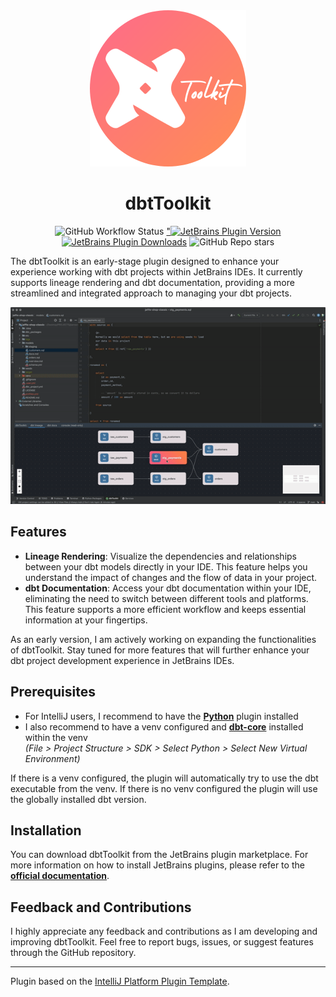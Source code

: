 <div align="center">
    <img alt="logo" data-is-relative="true" src="./assets/img/logo.png" width="250" height="250"/>
    <h1>dbtToolkit</h1>
    <img alt="GitHub Workflow Status" src="https://github.com/ramonvermeulen/dbt-idea/workflows/Build/badge.svg">
    <a href="https://plugins.jetbrains.com/plugin/PLUGIN_ID">"<img alt="JetBrains Plugin Version" src="https://img.shields.io/jetbrains/plugin/v/PLUGIN_ID"></a>
    <a href="https://plugins.jetbrains.com/plugin/PLUGIN_ID"><img alt="JetBrains Plugin Downloads" src="https://img.shields.io/jetbrains/plugin/d/PLUGIN_ID"></a>
    <img alt="GitHub Repo stars" src="https://img.shields.io/github/stars/ramonvermeulen/dbt-toolkit">
</div>

<!-- Plugin description -->
The dbtToolkit is an early-stage plugin designed to enhance your experience working with dbt 
projects within JetBrains IDEs. It currently supports lineage rendering and dbt documentation, 
providing a more streamlined and integrated approach to managing your dbt projects.
<!-- Plugin description end -->

<div align="center">
    <img alt="sample" src="./assets/img/sample.gif"/>
</div>

## Features
* **Lineage Rendering**: Visualize the dependencies and relationships between your dbt models directly in your IDE. 
This feature helps you understand the impact of changes and the flow of data in your project.  
* **dbt Documentation**: Access your dbt documentation within your IDE, eliminating the need to switch between different 
tools and platforms. This feature supports a more efficient workflow and keeps essential information at your fingertips.

As an early version, I am actively working on expanding the functionalities of dbtToolkit. Stay tuned for more features 
that will further enhance your dbt project development experience in JetBrains IDEs.

## Prerequisites
* For IntelliJ users, I recommend to have the [**Python**](https://plugins.jetbrains.com/plugin/631-python) plugin installed
* I also recommend to have a venv configured and [**dbt-core**](https://pypi.org/project/dbt-core/) installed within the venv <br> 
*(File > Project Structure > SDK > Select Python > Select New Virtual Environment)*

If there is a venv configured, the plugin will automatically try to use the dbt executable from the venv. 
If there is no venv configured the plugin will use the globally installed dbt version.

## Installation
You can download dbtToolkit from the JetBrains plugin marketplace. For more information on how to install JetBrains plugins, 
please refer to the [**official documentation**](https://www.jetbrains.com/help/idea/managing-plugins.html).

## Feedback and Contributions
I highly appreciate any feedback and contributions as I am developing and improving dbtToolkit. 
Feel free to report bugs, issues, or suggest features through the GitHub repository.


---
Plugin based on the [IntelliJ Platform Plugin Template][template].

[template]: https://github.com/JetBrains/intellij-platform-plugin-template
[docs:plugin-description]: https://plugins.jetbrains.com/docs/intellij/plugin-user-experience.html#plugin-description-and-presentation
